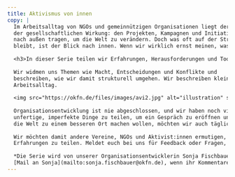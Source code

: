 ```yaml
---
title: Aktivismus von innen
copy: | 
  Im Arbeitsalltag von NGOs und gemeinnützigen Organisationen liegt der Fokus auf
  der gesellschaftlichen Wirkung: den Projekten, Kampagnen und Initiativen, die wir
  nach außen tragen, um die Welt zu verändern. Doch was oft auf der Strecke
  bleibt, ist der Blick nach innen. Wenn wir wirklich ernst meinen, was wir nach außen proklamieren, müssen wir das auch innerhalb der Organisation leben.
  
  <h3>In dieser Serie teilen wir Erfahrungen, Herausforderungen und Tools, wie wir unsere Werte im Arbeitsalltag umsetzen.</h3>
  
  Wir widmen uns Themen wie Macht, Entscheidungen und Konflikte und
  beschreiben, wie wir damit strukturell umgehen. Wir beschreiben kleine Schritte und konkrete Maßnahmen im
  Arbeitsalltag.
  
  <img src="https://okfn.de/files/images/avi2.jpg" alt="illustration" style="float: left; margin: 1em 1em 1em 1em; width: 200px;"><br>
  
  Organisationsentwicklung ist nie abgeschlossen, und wir haben noch viel Luft nach oben. Aber es lohnt sich, auch
  unfertige, imperfekte Dinge zu teilen, um ein Gespräch zu eröffnen und gemeinsam zu wachsen. Denn so, wie wir
  die Welt zu einem besseren Ort machen wollen, möchten wir auch täglich an uns selbst arbeiten.
  
  Wir möchten damit andere Vereine, NGOs und Aktivist:innen ermutigen, einen Blick nach innen zu werfen und ihre
  Erfahrungen zu teilen. Meldet euch bei uns für Feedback oder Fragen, wir freuen uns auf den Austausch.
  
  *Die Serie wird von unserer Organisationsentwicklerin Sonja Fischbauer verfasst. Schreibt gern eine 
  [Mail an Sonja](mailto:sonja.fischbauer@okfn.de), wenn ihr Kommentare oder Rückfragen habt. Wir freuen uns darauf, von euch zu hören!*
---
```

